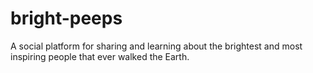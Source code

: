 # bright-peeps
A social platform for sharing and learning about the brightest and most inspiring people that ever walked the Earth. 
